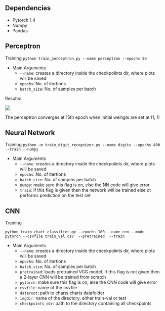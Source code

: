 
## Dependencies
* Pytorch 1.4
* Numpy
* Pandas

## Perceptron 

Training
`python train_perceptron.py --name perceptron --epochs 20`

* Main Arguments
	* `--name`: creates a directory inside the checkpoiints dir, where plots will be saved
	* `epochs`: No. of itertions
	* `batch_size`: No. of samples per batch

Results:

![](images/QualResults.png)

The perceptron converges at 15th epoch when initial weihgts are set at (1, 1)

## Neural Network

Training 
`python -m train_digit_recognizer.py --name digits --epochs 400 --train --numpy`

* Main Arguments
	* `--name`: creates a directory inside the checkpoiints dir, where plots will be saved
	* `epochs`: No. of itertions
	* `batch_size`: No. of samples per batch
	* `numpy`: make sure this flag is on, else the NN code will give error
	* `train`: if this flag is given then the network will be trained else ot performs prediction on the test set
	

## CNN

Training

`python train_chart_classifier.py --epochs 100 --name cnn --mode pytorch --csvfile train_val.csv  --pretrained  --train`



* Main Arguments
	* `--name`: creates a directory inside the checkpoiints dir, where plots will be saved
	* `epochs`: No. of itertions
	* `batch_size`: No. of samples per batch
	* `pretrained`: loads pretrained VGG model. If this flag is not given then a 2-layer CNN will be trained from scratch
	* `pytorch`: make sure this flag is on, else the CNN code will give error
	* `csvfile`: name of the csvfile
	* `dataroot`: path to charts charts datafolder
	* `imgdir`: name of the directory; either train-val or test
	* `checkpoints_dir`: path to the directory containing all checkpoints
